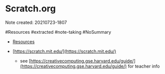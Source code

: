 # Scratch.org

Note created: 20210723-1807

#Resources #extracted #note-taking #NoSummary 

- [Resources](Resources.md)

- [https://scratch.mit.edu/](https://scratch.mit.edu/) 
	- see [https://creativecomputing.gse.harvard.edu/guide/](https://creativecomputing.gse.harvard.edu/guide/) for teacher info